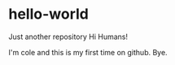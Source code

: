 # hello-world
Just another repository
Hi Humans!

I'm cole and this is my first time on github. Bye.
